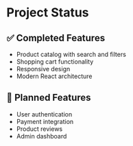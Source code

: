# Project Status

## ✅ Completed Features
- Product catalog with search and filters
- Shopping cart functionality
- Responsive design
- Modern React architecture

## 🚧 Planned Features
- User authentication
- Payment integration
- Product reviews
- Admin dashboard
